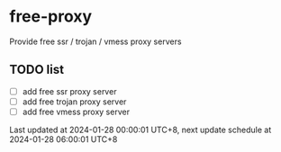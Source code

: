 
# free-proxy
Provide free ssr / trojan / vmess proxy servers


## TODO list
- [ ] add free ssr proxy server
- [ ] add free trojan proxy server
- [ ] add free vmess proxy server

Last updated at 2024-01-28 00:00:01 UTC+8, next update schedule at 2024-01-28 06:00:01 UTC+8

